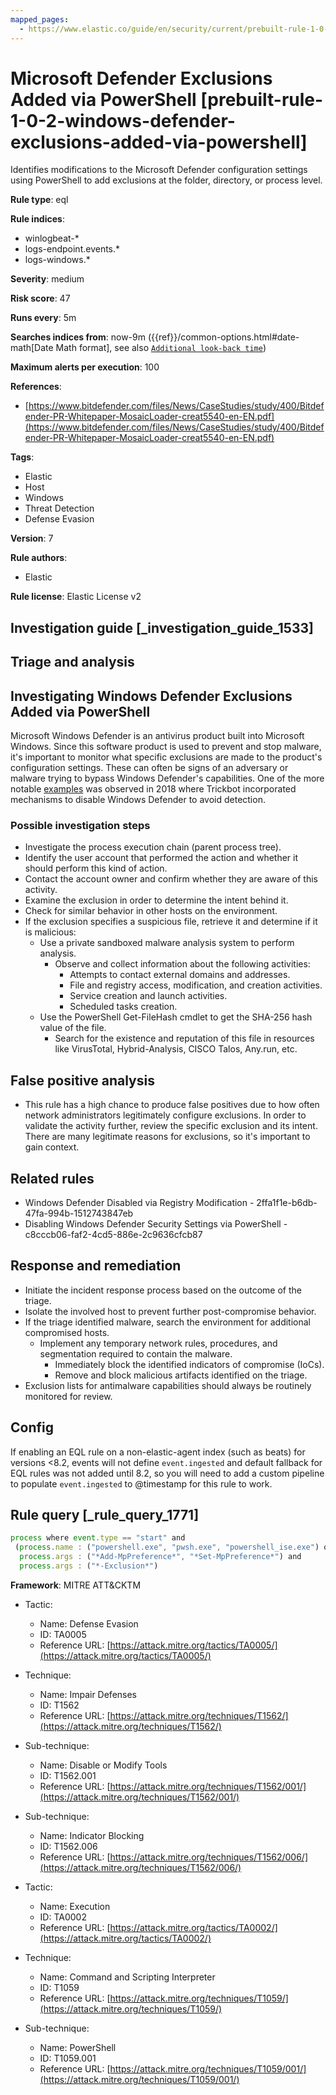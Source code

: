 ```yaml
---
mapped_pages:
  - https://www.elastic.co/guide/en/security/current/prebuilt-rule-1-0-2-windows-defender-exclusions-added-via-powershell.html
---
```


# Microsoft Defender Exclusions Added via PowerShell [prebuilt-rule-1-0-2-windows-defender-exclusions-added-via-powershell]

Identifies modifications to the Microsoft Defender configuration settings using PowerShell to add exclusions at the folder, directory, or process level.

**Rule type**: eql

**Rule indices**:

* winlogbeat-*
* logs-endpoint.events.*
* logs-windows.*

**Severity**: medium

**Risk score**: 47

**Runs every**: 5m

**Searches indices from**: now-9m ({{ref}}/common-options.html#date-math[Date Math format], see also [`Additional look-back time`](docs-content://solutions/security/detect-and-alert/create-detection-rule.md#rule-schedule))

**Maximum alerts per execution**: 100

**References**:

* [https://www.bitdefender.com/files/News/CaseStudies/study/400/Bitdefender-PR-Whitepaper-MosaicLoader-creat5540-en-EN.pdf](https://www.bitdefender.com/files/News/CaseStudies/study/400/Bitdefender-PR-Whitepaper-MosaicLoader-creat5540-en-EN.pdf)

**Tags**:

* Elastic
* Host
* Windows
* Threat Detection
* Defense Evasion

**Version**: 7

**Rule authors**:

* Elastic

**Rule license**: Elastic License v2

## Investigation guide [_investigation_guide_1533]

## Triage and analysis

## Investigating Windows Defender Exclusions Added via PowerShell

Microsoft Windows Defender is an antivirus product built into Microsoft Windows. Since this software product is
used to prevent and stop malware, it's important to monitor what specific exclusions are made to the product's configuration
settings. These can often be signs of an adversary or malware trying to bypass Windows Defender's capabilities. One of
the more notable [examples](https://www.cyberbit.com/blog/endpoint-security/latest-trickbot-variant-has-new-tricks-up-its-sleeve/)
was observed in 2018 where Trickbot incorporated mechanisms to disable Windows Defender to avoid detection.

### Possible investigation steps

- Investigate the process execution chain (parent process tree).
- Identify the user account that performed the action and whether it should perform this kind of action.
- Contact the account owner and confirm whether they are aware of this activity.
- Examine the exclusion in order to determine the intent behind it.
- Check for similar behavior in other hosts on the environment.
- If the exclusion specifies a suspicious file, retrieve it and determine if it is malicious:
  - Use a private sandboxed malware analysis system to perform analysis.
    - Observe and collect information about the following activities:
      - Attempts to contact external domains and addresses.
      - File and registry access, modification, and creation activities.
      - Service creation and launch activities.
      - Scheduled tasks creation.
  - Use the PowerShell Get-FileHash cmdlet to get the SHA-256 hash value of the file.
    - Search for the existence and reputation of this file in resources like VirusTotal, Hybrid-Analysis, CISCO Talos, Any.run, etc.

## False positive analysis

- This rule has a high chance to produce false positives due to how often network administrators legitimately configure
exclusions. In order to validate the activity further, review the specific exclusion and its intent. There are many
legitimate reasons for exclusions, so it's important to gain context.

## Related rules

- Windows Defender Disabled via Registry Modification - 2ffa1f1e-b6db-47fa-994b-1512743847eb
- Disabling Windows Defender Security Settings via PowerShell - c8cccb06-faf2-4cd5-886e-2c9636cfcb87

## Response and remediation

- Initiate the incident response process based on the outcome of the triage.
- Isolate the involved host to prevent further post-compromise behavior.
- If the triage identified malware, search the environment for additional compromised hosts.
  - Implement any temporary network rules, procedures, and segmentation required to contain the malware.
    - Immediately block the identified indicators of compromise (IoCs).
    - Remove and block malicious artifacts identified on the triage.
- Exclusion lists for antimalware capabilities should always be routinely monitored for review.

## Config

If enabling an EQL rule on a non-elastic-agent index (such as beats) for versions <8.2, events will not define `event.ingested` and default fallback for EQL rules was not added until 8.2, so you will need to add a custom pipeline to populate `event.ingested` to @timestamp for this rule to work.

## Rule query [_rule_query_1771]

```js
process where event.type == "start" and
 (process.name : ("powershell.exe", "pwsh.exe", "powershell_ise.exe") or process.pe.original_file_name in ("powershell.exe", "pwsh.dll", "powershell_ise.exe")) and
  process.args : ("*Add-MpPreference*", "*Set-MpPreference*") and
  process.args : ("*-Exclusion*")
```

**Framework**: MITRE ATT&CKTM

* Tactic:

    * Name: Defense Evasion
    * ID: TA0005
    * Reference URL: [https://attack.mitre.org/tactics/TA0005/](https://attack.mitre.org/tactics/TA0005/)

* Technique:

    * Name: Impair Defenses
    * ID: T1562
    * Reference URL: [https://attack.mitre.org/techniques/T1562/](https://attack.mitre.org/techniques/T1562/)

* Sub-technique:

    * Name: Disable or Modify Tools
    * ID: T1562.001
    * Reference URL: [https://attack.mitre.org/techniques/T1562/001/](https://attack.mitre.org/techniques/T1562/001/)

* Sub-technique:

    * Name: Indicator Blocking
    * ID: T1562.006
    * Reference URL: [https://attack.mitre.org/techniques/T1562/006/](https://attack.mitre.org/techniques/T1562/006/)

* Tactic:

    * Name: Execution
    * ID: TA0002
    * Reference URL: [https://attack.mitre.org/tactics/TA0002/](https://attack.mitre.org/tactics/TA0002/)

* Technique:

    * Name: Command and Scripting Interpreter
    * ID: T1059
    * Reference URL: [https://attack.mitre.org/techniques/T1059/](https://attack.mitre.org/techniques/T1059/)

* Sub-technique:

    * Name: PowerShell
    * ID: T1059.001
    * Reference URL: [https://attack.mitre.org/techniques/T1059/001/](https://attack.mitre.org/techniques/T1059/001/)



